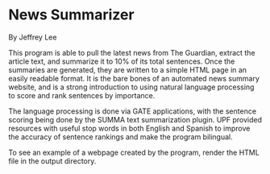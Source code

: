 # News Summarizer
By Jeffrey Lee

This program is able to pull the latest news from The Guardian, extract the article text, and summarize it to 10% of its total sentences. Once the summaries are generated, they are written to a simple HTML page in an easily readable format. It is the bare bones of an automated news summary website, and is a strong introduction to using natural language processing to score and rank sentences by importance.

The language processing is done via GATE applications, with the sentence scoring being done by the SUMMA text summarization plugin. UPF provided resources with useful stop words in both English and Spanish to improve the accuracy of sentence rankings and make the program bilingual.

To see an example of a webpage created by the program, render the HTML file in the output directory.
